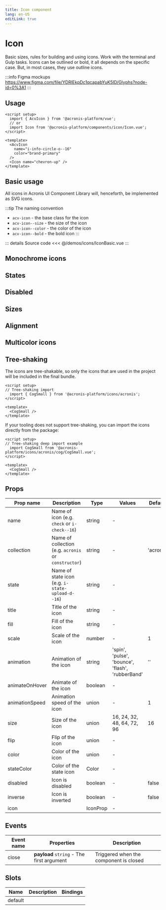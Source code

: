 ```yaml
---
title: Icon component
lang: en-US
editLink: true
---
```


# Icon

Basic sizes, rules for building and using icons. Work with the terminal and Gulp tasks.
Icons can be outlined or bold, it all depends on the specific case.
But, in most cases, they use outline icons.

:::info Figma mockups
https://www.figma.com/file/YDRlEkpDc1qcapabYuK5ID/Glyphs?node-id=0%3A1
:::

## Usage

```vue
<script setup>
  import { AcvIcon } from '@acronis-platform/vue';
  // or
  import Icon from '@acronis-platform/components/icon/Icon.vue';
</script>

<template>
  <AcvIcon
    name="i-info-circle-o--16"
    color="brand-primary"
  />
  <Icon name="chevron-up" />
</template>
```

## Basic usage

All icons in Acronis UI Component Library will, henceforth, be implemented as SVG icons.

:::tip
The naming convention

- `acv-icon` - the base class for the icon
- `acv-icon--size` - the size of the icon
- `acv-icon--color` - the color of the icon
- `acv-icon--bold` - the bold icon
  :::

<IconBasic />

::: details Source code
<<< @/demos/icons/IconBasic.vue
:::

## Monochrome icons

<IconMonochrome />

## States

<IconStates />

## Disabled

<IconDisabled />

## Sizes

<IconSizes />

## Alignment

<IconAlignment />

## Multicolor icons

<IconMulticolor />

## Tree-shaking

The icons are tree-shakable, so only the icons that are used in the project will be included in the final bundle.

```vue
<script setup>
// Tree-shaking import
  import { CogSmall } from '@acronis-platform/icons/acronis';
</script>

<template>
  <CogSmall />
</template>
```

If your tooling does not support tree-shaking, you can import the icons directly from the package:

```vue
<script setup>
// Tree-shaking deep import example
  import CogSmall from '@acronis-platform/icons/acronis/cog/CogSmall.vue';
</script>

<template>
  <CogSmall />
</template>
```

## Props

| Prop name      | Description                                          | Type     | Values                                           | Default   |
| -------------- | ---------------------------------------------------- | -------- | ------------------------------------------------ | --------- |
| name           | Name of icon (e.g. `check` or `i-check--16`)         | string   | -                                                |           |
| collection     | Name of collection (e.g. `acronis` or `constructor`) | string   | -                                                | 'acronis' |
| state          | Name of state icon (e.g. `i-state-upload-d--16`)     | string   | -                                                |           |
| title          | Title of the icon                                    | string   | -                                                |           |
| fill           | Fill of the icon                                     | string   | -                                                |           |
| scale          | Scale of the icon                                    | number   | -                                                | 1         |
| animation      | Animation of the icon                                | string   | 'spin', 'pulse', 'bounce', 'flash', 'rubberBand' | ''        |
| animateOnHover | Animate of the icon                                  | boolean  | -                                                |           |
| animationSpeed | Animation speed of the icon                          | union    | -                                                | 1         |
| size           | Size of the icon                                     | union    | 16, 24, 32, 48, 64, 72, 96                       | 16        |
| flip           | Flip of the icon                                     | union    | -                                                |           |
| color          | Color of the icon                                    | union    | -                                                |           |
| stateColor     | Color of the state icon                              | Color    | -                                                |           |
| disabled       | Icon is disabled                                     | boolean  | -                                                | false     |
| inverse        | Icon is inverted                                     | boolean  | -                                                | false     |
| icon           |                                                      | IconProp | -                                                |           |

## Events

| Event name | Properties                                | Description                            |
| ---------- | ----------------------------------------- | -------------------------------------- |
| close      | **payload** `string` - The first argument | Triggered when the component is closed |

## Slots

| Name    | Description | Bindings |
| ------- | ----------- | -------- |
| default |             |          |
